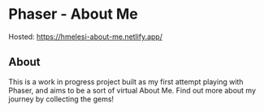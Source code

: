 # Phaser - About Me

Hosted: https://hmelesi-about-me.netlify.app/

## About

This is a work in progress project built as my first attempt playing with Phaser, and aims to be a sort of virtual About Me. Find out more about my journey by collecting the gems!
